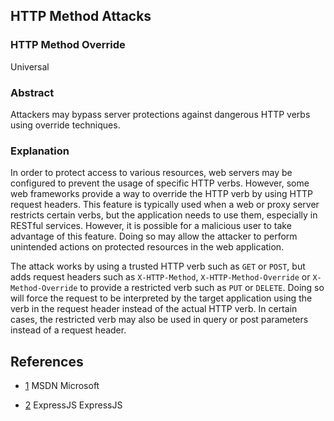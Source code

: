 ## HTTP Method Attacks

### HTTP Method Override

Universal

### Abstract

Attackers may bypass server protections against dangerous HTTP verbs using override techniques.

### Explanation

In order to protect access to various resources, web servers may be configured to prevent the usage of specific HTTP verbs. However, some web frameworks provide a way to override the HTTP verb by using HTTP request headers. This feature is typically used when a web or proxy server restricts certain verbs, but the application needs to use them, especially in RESTful services. However, it is possible for a malicious user to take advantage of this feature. Doing so may allow the attacker to perform unintended actions on protected resources in the web application.

The attack works by using a trusted HTTP verb such as `GET` or `POST`, but adds request headers such as `X-HTTP-Method`, `X-HTTP-Method-Override` or `X-Method-Override` to provide a restricted verb such as `PUT` or `DELETE`. Doing so will force the request to be interpreted by the target application using the verb in the request header instead of the actual HTTP verb. In certain cases, the restricted verb may also be used in query or post parameters instead of a request header.

## References

- [1](https://msdn.microsoft.com/en-us/library/dd541471.aspx) MSDN Microsoft

- [2](https://github.com/expressjs/method-override) ExpressJS ExpressJS
